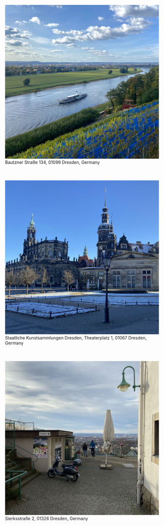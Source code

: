 ![IMG378](photos/IMG378.jpg)
Bautzner Straße 134, 01099 Dresden, Germany
\
\
\
\
![IMG379](photos/IMG379.jpg)
Staatliche Kunstsammlungen Dresden, Theaterplatz 1, 01067 Dresden, Germany
\
\
\
\
![IMG380](photos/IMG380.jpg)
Sierksstraße 2, 01326 Dresden, Germany